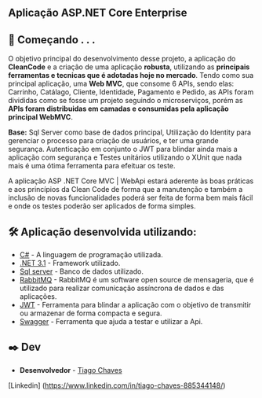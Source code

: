 ## Aplicação ASP.NET Core Enterprise 

## 🚀 Começando . . .

O objetivo principal do desenvolvimento desse projeto, a aplicação do **CleanCode** e a criação de uma aplicação **robusta**, utilizando as **principais ferramentas e tecnicas que é adotadas hoje no mercado**. Tendo como sua principal aplicação, uma  **Web MVC**, que consome 6 APIs, sendo elas: Carrinho, Catálago, Cliente, Identidade, Pagamento e Pedido, as APIs foram divididas como se fosse um projeto seguindo o microserviços, porém as **APIs foram distribuidas em camadas e consumidas pela aplicação principal WebMVC**. 

**Base:** Sql Server como base de dados principal, Utilização do Identity para gerenciar o processo para criação de usuários, e ter uma grande segurança. Autenticação em conjunto o JWT para blindar ainda mais a aplicação com segurança e Testes unitários utilizando o XUnit que nada mais é uma ótima ferramenta para efeituar os teste. 

A aplicação ASP .NET Core MVC | WebApi estará aderente às boas práticas e aos princípios da Clean Code de forma que a manutenção e também a inclusão de novas funcionalidades poderá ser feita de forma bem mais fácil e onde os testes poderão ser aplicados de forma simples.



## 🛠️ Aplicação desenvolvida utilizando:

* [C#](https://docs.microsoft.com/pt-br/dotnet/csharp/) - A linguagem de programação utilizada.
* [.NET 3.1](https://dotnet.microsoft.com/download/dotnet/5.0) - Framework utilizado.
* [Sql server](https://www.microsoft.com/pt-br/sql-server/sql-server-2019) - Banco de dados utilizado.
* [RabbitMQ](https://www.rabbitmq.com/documentation.html) - RabbitMQ é um software open source de mensageria, que é utilizado para realizar comunicação assíncrona de dados e das aplicações.
* [JWT](https://jwt.io/) - Ferramenta para blindar a aplicação com o objetivo de transmitir ou armazenar de forma compacta e segura.
* [Swagger](https://swagger.io/) - Ferramenta que ajuda a testar e utilizar a Api.

## ✒️ Dev

* **Desenvolvedor** - [Tiago Chaves](https://github.com/tiagochaves16)

[Linkedin] (https://www.linkedin.com/in/tiago-chaves-885344148/)


